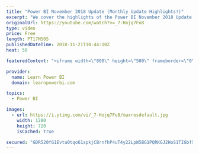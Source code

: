 ```yaml
---
title: "Power BI November 2018 Update (Monthly Update Highlights!)"
excerpt: "We cover the highlights of the Power BI November 2018 Update.  👉 For Complete Playlist of Power BI Monthly Updates Watch : https://www.youtube.com/watch?v=tO106ly0yas&list=PL7GQQXV5Z8ee6n2ZLywS9BaA5eePSrk4R  Power BI November 2018 Highlights: 1. New Modelling View (preview) 2.  Composite models now"
originalUrl: https://youtube.com/watch?v=_7-Hojq7Fo8
type: video
price: Free
length: PT17M50S
publishedDateTime: 2018-11-21T10:44:10Z
heat: 50

featuredContent: "<iframe width=\"800\" height=\"500\" frameborder=\"0\" src=\"https://www.youtube.com/embed/_7-Hojq7Fo8\" allow=\"accelerometer; autoplay; encrypted-media; gyroscope; picture-in-picture\" allowfullscreen></iframe>"

provider:
  name: Learn Power BI
  domain: learnpowerbi.com

topics:
  - Power BI

images:
  - url: https://i.ytimg.com/vi/_7-Hojq7Fo8/maxresdefault.jpg
    width: 1280
    height: 720
    isCached: true

secured: "GDR520fG1Evta0tqo61spkjCBrnfhP4uT4y22LpW5BG1PQRKGJ2HoS1TIGbfX/xDsPE/utJ1WKSgrXwagmDOzxhywMSIfYcQJzZRgHzYGfs7FL25SpRW10zgzpja1QMAeiMiPpZ+d0035NhH4y4U9vnrej0FDqT9vKRbNlRjyrNVpE95bMwXDOn/E40BqXu7pCaSS/dpvfj1ZrsxtfpgYu5sMAbdSeT5KYubUhU0OBPqJr+84YDxia/5omWjQqiwY1VlSFQcEWbaVxtafyYYm2oSBoe2nOqOo3yIV2Hhe2Mw3ZdkmPsL7PtAkIvc5bu0LSs6gmPxMn4BAPHc5bJEdnMGH+Rh8pfQhcr9llOK3YybXrlvVLqK67hKztM/YUoRwq935ZUIHwVXykIW5x8/LHs3/6ZAJ8Tbd82k0/0feQc=;EO3ARWO5ikth3y/yNQr6Rg=="
---
```


